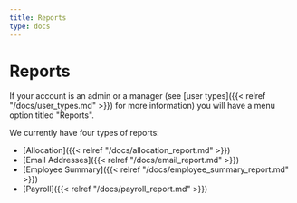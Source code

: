 ```yaml
---
title: Reports
type: docs
---
```


# Reports

If your account is an admin or a manager (see [user types]({{< relref "/docs/user_types.md" >}}) for more information) you will have a menu option titled "Reports".

We currently have four types of reports:

* [Allocation]({{< relref "/docs/allocation_report.md" >}})
* [Email Addresses]({{< relref "/docs/email_report.md" >}})
* [Employee Summary]({{< relref "/docs/employee_summary_report.md" >}})
* [Payroll]({{< relref "/docs/payroll_report.md" >}})